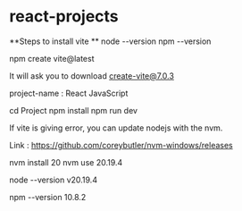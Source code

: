 # react-projects

**Steps to install vite **
node --version
npm --version

npm create vite@latest

It will ask you to download create-vite@7.0.3

project-name :
React
JavaScript

cd Project
npm install
npm run dev


If vite is giving error, you can update nodejs with the nvm.

Link : https://github.com/coreybutler/nvm-windows/releases

nvm install 20
nvm use 20.19.4

node --version
v20.19.4

npm --version
10.8.2

